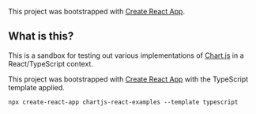 This project was bootstrapped with [Create React App](https://github.com/facebook/create-react-app).

## What is this?

This is a sandbox for testing out various implementations of [Chart.js](https://www.chartjs.org/) in a React/TypeScript context.

This project was bootstrapped with [Create React App](https://github.com/facebook/create-react-app) with the TypeScript template applied.

`npx create-react-app chartjs-react-examples --template typescript`


